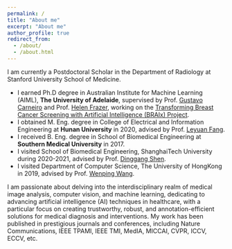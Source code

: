 ```yaml
---
permalink: /
title: "About me"
excerpt: "About me"
author_profile: true
redirect_from: 
  - /about/
  - /about.html
---
```

I am currently a Postdoctoral Scholar in the Department of Radiology at Stanford University School of Medicine.

* I earned Ph.D degree in Australian Institute for Machine Learning (AIML), **The University of Adelaide**, supervised by Prof. <a href="https://www.surrey.ac.uk/people/gustavo-carneiro" target="_blank">Gustavo Carneiro</a> and Prof. <a href="https://www.linkedin.com/in/helen-frazer-027a331a6/?originalSubdomain=au" target="_blank">Helen Frazer</a>, working on the <a href="https://www.svi.edu.au/research/collaborative-programs/braix/" target="_blank">Transforming Breast Cancer Screening with Artificial Intelligence (BRAIx) Project</a>.
* I obtained M. Eng. degree in College of Electrical and Information Engineering at **Hunan University** in 2020, advised by Prof. <a href="https://www.leyuanfang.com/about-me/" target="_blank">Leyuan Fang</a>.
* I received B. Eng. degree in School of Biomedical Engineering at **Southern Medical University** in 2017.
* I visited School of Biomedical Engineering, ShanghaiTech University during 2020-2021, advised by Prof. <a href="https://bme.shanghaitech.edu.cn/bme_en/2021/0205/c8252a85165/page.htm" target="_blank">Dinggang Shen</a>.
* I visited Department of Computer Science, The University of HongKong in 2019, advised by Prof. <a href="https://www.cs.hku.hk/people/academic-staff/wenping" target="_blank">Wenping Wang</a>. 




I am passionate about delving into the interdisciplinary realm of medical image analysis, computer vision, and machine learning, dedicating to advancing artificial intelligence (AI) techniques in healthcare, with a particular focus on creating trustworthy, robust, and annotation-efficient solutions for medical diagnosis and interventions.
My work has been published in prestigious journals and conferences, including Nature Communications, IEEE TPAMI, IEEE TMI, MedIA, MICCAI, CVPR, ICCV, ECCV, etc.






